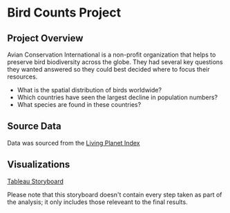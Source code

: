 # Bird Counts Project

## Project Overview
Avian Conservation International is a non-profit organization that helps to preserve bird biodiversity across the globe.  They had several key questions they wanted answered so they could best decided where to focus their resources.

- What is the spatial distribution of birds worldwide?
- Which countries have seen the largest decline in population numbers?
- What species are found in these countries?

## Source Data
Data was sourced from the [Living Planet Index](https://www.livingplanetindex.org/data_portal)

## Visualizations
[Tableau Storyboard](https://public.tableau.com/views/BirdStoryboard/Story?:language=en-US&:display_count=n&:origin=viz_share_link)

Please note that this storyboard doesn't contain every step taken as part of the analysis; it only includes those releveant to the final results.
